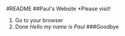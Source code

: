 #README 
##Paul's Website 
*Please visit! 
1. Go to your browser 
2. Done 
_Hello my name is Paul_
###Goodbye  
